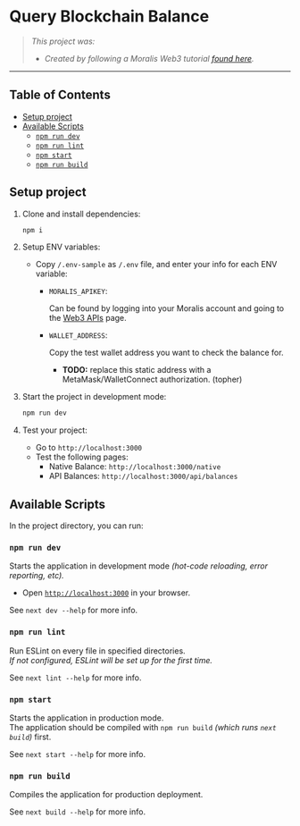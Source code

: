 # Query Blockchain Balance

> _This project was:_
>
> - _Created by following a Moralis Web3 tutorial [found here](https://docs.moralis.io/docs/nextjs-dapp)._

---

## Table of Contents

<!-- To use: `npm install -g doctoc && doctoc README.md` -->
<!-- START doctoc generated TOC please keep comment here to allow auto update -->
<!-- DON'T EDIT THIS SECTION, INSTEAD RE-RUN doctoc TO UPDATE -->

- [Setup project](#setup-project)
- [Available Scripts](#available-scripts)
  - [`npm run dev`](#npm-run-dev)
  - [`npm run lint`](#npm-run-lint)
  - [`npm start`](#npm-start)
  - [`npm run build`](#npm-run-build)

<!-- END doctoc generated TOC please keep comment here to allow auto update -->

## Setup project

1. Clone and install dependencies:

   ```sh
   npm i
   ```

1. Setup ENV variables:

   - Copy `/.env-sample` as `/.env` file, and enter your info for each ENV
     variable:

     - `MORALIS_APIKEY`:

       Can be found by logging into your Moralis account and going to the
       [Web3 APIs](https://admin.moralis.io/web3apis) page.

     - `WALLET_ADDRESS`:

       Copy the test wallet address you want to check the balance for.

       - **TODO:** replace this static address with a MetaMask/WalletConnect
         authorization. (topher)

1. Start the project in development mode:

   ```sh
   npm run dev
   ```

1. Test your project:

   - Go to `http://localhost:3000`
   - Test the following pages:
     - Native Balance: `http://localhost:3000/native`
     - API Balances: `http://localhost:3000/api/balances`

## Available Scripts

In the project directory, you can run:

### `npm run dev`

Starts the application in development mode _(hot-code reloading, error_
_reporting, etc)._

- Open [`http://localhost:3000`](http://localhost:3000) in your browser.

See `next dev --help` for more info.

### `npm run lint`

Run ESLint on every file in specified directories.\
_If not configured, ESLint will be set up for the first time._

See `next lint --help` for more info.

### `npm start`

Starts the application in production mode.\
The application should be compiled with `npm run build` _(which runs_
_`next build`)_ first.

See `next start --help` for more info.

### `npm run build`

Compiles the application for production deployment.

See `next build --help` for more info.

